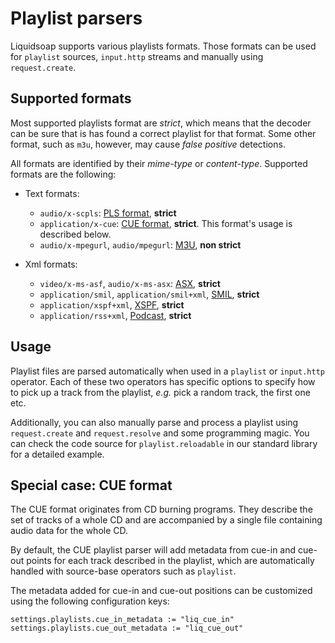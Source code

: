 # Playlist parsers

Liquidsoap supports various playlists formats. Those formats can be used
for `playlist` sources, `input.http` streams and manually using `request.create`.

## Supported formats

Most supported playlists format are _strict_, which means that the decoder can be sure
that is has found a correct playlist for that format. Some other format, such as `m3u`,
however, may cause _false positive_ detections.

All formats are identified by their _mime-type_ or _content-type_. Supported formats are the following:

- Text formats:

  - `audio/x-scpls`: [PLS format](http://en.wikipedia.org/wiki/PLS_%28file_format%29), **strict**
  - `application/x-cue`: [CUE format](http://en.wikipedia.org/wiki/.cue), **strict**. This format's usage is described below.
  - `audio/x-mpegurl`, `audio/mpegurl`: [M3U](http://en.wikipedia.org/wiki/M3u), **non strict**

- Xml formats:
  - `video/x-ms-asf`, `audio/x-ms-asx`: [ASX](http://en.wikipedia.org/wiki/Advanced_Stream_Redirector), **strict**
  - `application/smil`, `application/smil+xml`, [SMIL](http://en.wikipedia.org/wiki/Synchronized_Multimedia_Integration_Language), **strict**
  - `application/xspf+xml`, [XSPF](http://en.wikipedia.org/wiki/Xspf), **strict**
  - `application/rss+xml`, [Podcast](http://en.wikipedia.org/wiki/Podcast), **strict**

## Usage

Playlist files are parsed automatically when used in a `playlist` or `input.http` operator. Each of
these two operators has specific options to specify how to pick up a track from the playlist, _e.g._
pick a random track, the first one etc.

Additionally, you can also manually parse and process a playlist using `request.create` and `request.resolve`
and some programming magic. You can check the code source for `playlist.reloadable` in our standard library
for a detailed example.

## Special case: CUE format

The CUE format originates from CD burning programs. They describe the set of tracks of a whole CD and
are accompanied by a single file containing audio data for the whole CD.

By default, the CUE playlist parser will add metadata from cue-in and cue-out points for each track described in the playlist, which
are automatically handled with source-base operators such as `playlist`.

The metadata added for cue-in and cue-out positions can be customized using the following
configuration keys:

```liquidsoap
settings.playlists.cue_in_metadata := "liq_cue_in"
settings.playlists.cue_out_metadata := "liq_cue_out"
```
